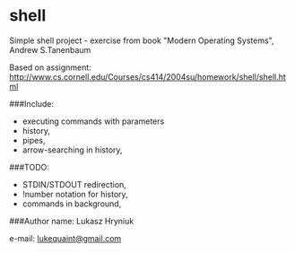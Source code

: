 # shell

Simple shell project - exercise from book
"Modern Operating Systems", Andrew S.Tanenbaum

Based on assignment:
http://www.cs.cornell.edu/Courses/cs414/2004su/homework/shell/shell.html

###Include:
  - executing commands with parameters
  - history,
  - pipes,
  - arrow-searching in history,

###TODO:
  - STDIN/STDOUT redirection,
  - !number notation for history,
  - commands in background,

###Author
name: Lukasz Hryniuk

e-mail: lukequaint@gmail.com
